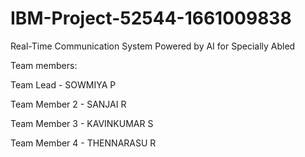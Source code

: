 # IBM-Project-52544-1661009838
Real-Time Communication System Powered by AI for Specially Abled

Team members:

Team Lead - SOWMIYA P

Team Member 2 - SANJAI R

Team Member 3 - KAVINKUMAR S

Team Member 4 - THENNARASU R
